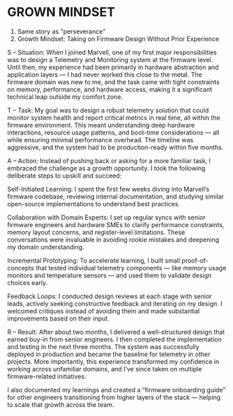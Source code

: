 # GROWN MINDSET

1) Same story as "perseverance"
2) Growth Mindset: Taking on Firmware Design Without Prior Experience

S – Situation:
When I joined Marvell, one of my first major responsibilities was to design a Telemetry and Monitoring system at the firmware level. Until then, my experience had been primarily in hardware abstraction and application layers — I had never worked this close to the metal. The firmware domain was new to me, and the task came with tight constraints on memory, performance, and hardware access, making it a significant technical leap outside my comfort zone.

T – Task:
My goal was to design a robust telemetry solution that could monitor system health and report critical metrics in real time, all within the firmware environment. This meant understanding deep hardware interactions, resource usage patterns, and boot-time considerations — all while ensuring minimal performance overhead. The timeline was aggressive, and the system had to be production-ready within five months.

A – Action:
Instead of pushing back or asking for a more familiar task, I embraced the challenge as a growth opportunity. I took the following deliberate steps to upskill and succeed:

Self-Initiated Learning: I spent the first few weeks diving into Marvell’s firmware codebase, reviewing internal documentation, and studying similar open-source implementations to understand best practices.

Collaboration with Domain Experts: I set up regular syncs with senior firmware engineers and hardware SMEs to clarify performance constraints, memory layout concerns, and register-level limitations. These conversations were invaluable in avoiding rookie mistakes and deepening my domain understanding.

Incremental Prototyping: To accelerate learning, I built small proof-of-concepts that tested individual telemetry components — like memory usage monitors and temperature sensors — and used them to validate design choices early.

Feedback Loops: I conducted design reviews at each stage with senior leads, actively seeking constructive feedback and iterating on my design. I welcomed critiques instead of avoiding them and made substantial improvements based on their input.

R – Result:
After about two months, I delivered a well-structured design that earned buy-in from senior engineers. I then completed the implementation and testing in the next three months. The system was successfully deployed in production and became the baseline for telemetry in other projects. More importantly, this experience transformed my confidence in working across unfamiliar domains, and I’ve since taken on multiple firmware-related initiatives.

I also documented my learnings and created a “firmware onboarding guide” for other engineers transitioning from higher layers of the stack — helping to scale that growth across the team.
